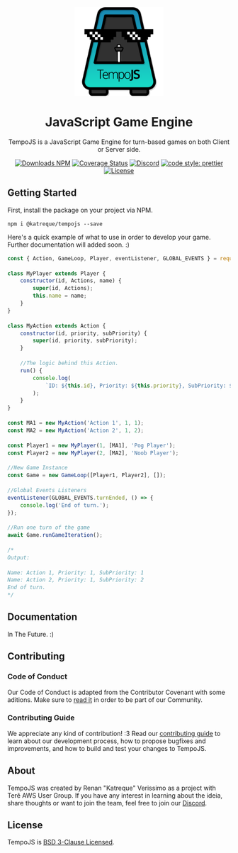<div align="center">
<img src="./images/TempoJSLogo.png" alt="drawing" width="200"/><br />

# JavaScript Game Engine

TempoJS is a JavaScript Game Engine for turn-based games on both Client or Server side.

[![Downloads NPM](https://img.shields.io/npm/dw/@katreque/tempojs?style=flat-square)](https://www.npmjs.com/package/@katreque/tempojs)
[![Coverage Status](https://img.shields.io/coveralls/github/Katreque/TempoJS?color=limon&style=flat-square)](https://coveralls.io/github/Katreque/TempoJS?branch=master)
[![Discord](https://img.shields.io/discord/681928564592869392?label=Discord&style=flat-square)](https://discord.gg/SD3FtBy)
[![code style: prettier](https://img.shields.io/badge/code_style-prettier-ff69b4.svg?style=flat-square)](https://github.com/prettier/prettier)
[![License](https://img.shields.io/badge/License-BSD%203--Clause-blue.svg?style=flat-square)](https://opensource.org/licenses/BSD-3-Clause)

</div>

## Getting Started

First, install the package on your project via NPM.

```
npm i @katreque/tempojs --save
```

Here's a quick example of what to use in order to develop your game. Further documentation will added soon. :)

```javascript
const { Action, GameLoop, Player, eventListener, GLOBAL_EVENTS } = require('tempojs');

class MyPlayer extends Player {
    constructor(id, Actions, name) {
        super(id, Actions);
        this.name = name;
    }
}

class MyAction extends Action {
    constructor(id, priority, subPriority) {
        super(id, priority, subPriority);
    }

    //The logic behind this Action.
    run() {
        console.log(
            `ID: ${this.id}, Priority: ${this.priority}, SubPriority: ${this.subPriority}`
        );
    }
}

const MA1 = new MyAction('Action 1', 1, 1);
const MA2 = new MyAction('Action 2', 1, 2);

const Player1 = new MyPlayer(1, [MA1], 'Pog Player');
const Player2 = new MyPlayer(2, [MA2], 'Noob Player');

//New Game Instance
const Game = new GameLoop([Player1, Player2], []);

//Global Events Listeners
eventListener(GLOBAL_EVENTS.turnEnded, () => {
    console.log('End of turn.');
});

//Run one turn of the game
await Game.runGameIteration();

/*
Output:

Name: Action 1, Priority: 1, SubPriority: 1
Name: Action 2, Priority: 1, SubPriority: 2
End of turn.
*/
```

## Documentation

In The Future. :)

## Contributing

### Code of Conduct

Our Code of Conduct is adapted from the Contributor Covenant with some aditions. Make sure to [read it](https://github.com/Katreque/TempoJS/blob/master/CODE_OF_CONDUCT.md) in order to be part of our Community.

### Contributing Guide

We appreciate any kind of contribution! :3 Read our [contributing guide](https://github.com/Katreque/TempoJS/blob/master/CONTRIBUTING.md) to learn about our development process, how to propose bugfixes and improvements, and how to build and test your changes to TempoJS.

## About

TempoJS was created by Renan "Katreque" Verissimo as a project with Terê AWS User Group. If you have any interest in learning about the ideia, share thoughts or want to join the team, feel free to join our [Discord](https://discord.gg/SD3FtBy).

## License

TempoJS is [BSD 3-Clause Licensed](https://github.com/Katreque/TempoJS/blob/master/LICENSE).
